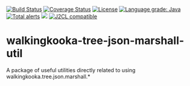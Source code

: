 [![Build Status](https://github.com/mP1/walkingkooka-tree-json-marshall-util/actions/workflows/build.yaml/badge.svg)](https://github.com/mP1/walkingkooka-tree-json-marshall-util/actions/workflows/build.yaml/badge.svg)
[![Coverage Status](https://coveralls.io/repos/github/mP1/walkingkooka-tree-json-marshall-util/badge.svg?branch=master)](https://coveralls.io/github/mP1/walkingkooka-tree-json-marshall-util?branch=master)
[![License](https://img.shields.io/badge/License-Apache%202.0-blue.svg)](https://opensource.org/licenses/Apache-2.0)
[![Language grade: Java](https://img.shields.io/lgtm/grade/java/g/mP1/walkingkooka-tree-json-marshall-util.svg?logo=lgtm&logoWidth=18)](https://lgtm.com/projects/g/mP1/walkingkooka-tree-json-marshall-util/context:java)
[![Total alerts](https://img.shields.io/lgtm/alerts/g/mP1/walkingkooka-tree-json-marshall-util.svg?logo=lgtm&logoWidth=18)](https://lgtm.com/projects/g/mP1/walkingkooka-tree-json-marshall-util/alerts/)
![](https://tokei.rs/b1/github/mP1/walkingkooka-tree-json-marshall-util)
[![J2CL compatible](https://img.shields.io/badge/J2CL-compatible-brightgreen.svg)](https://github.com/mP1/j2cl-central)



# walkingkooka-tree-json-marshall-util
A package of useful utilities directly related to using walkingkooka.tree.json.marshall.*
